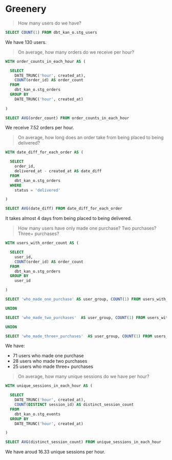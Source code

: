 # Greenery

> How many users do we have?

```sql
SELECT COUNT(1) FROM dbt_kan_o.stg_users
```

We have 130 users.

> On average, how many orders do we receive per hour?

```sql
WITH order_counts_in_each_hour AS (

  SELECT
    DATE_TRUNC('hour', created_at),
    COUNT(order_id) AS order_count
  FROM
    dbt_kan_o.stg_orders
  GROUP BY
    DATE_TRUNC('hour', created_at)
  
)

SELECT AVG(order_count) FROM order_counts_in_each_hour
```

We receive 7.52 orders per hour.

> On average, how long does an order take from being placed to being delivered?

```sql
WITH date_diff_for_each_order AS (

  SELECT
    order_id,
    delivered_at - created_at AS date_diff
  FROM
    dbt_kan_o.stg_orders
  WHERE
    status = 'delivered'

)

SELECT AVG(date_diff) FROM date_diff_for_each_order
```

It takes almost 4 days from being placed to being delivered.

> How many users have only made one purchase? Two purchases? Three+ purchases?

```sql
WITH users_with_order_count AS (

  SELECT
    user_id,
    COUNT(order_id) AS order_count
  FROM
    dbt_kan_o.stg_orders
  GROUP BY
    user_id

)

SELECT 'who_made_one_purchase' AS user_group, COUNT(1) FROM users_with_order_count WHERE order_count = 1

UNION

SELECT 'who_made_two_purchases'  AS user_group, COUNT(1) FROM users_with_order_count WHERE order_count = 2

UNION

SELECT 'who_made_three+_purchases'  AS user_group, COUNT(1) FROM users_with_order_count WHERE order_count >= 3
```

We have:

* 71 users who made one purchase
* 28 users who made two purchases
* 25 users who made three+ purchases

> On average, how many unique sessions do we have per hour?

```sql
WITH unique_sessions_in_each_hour AS (

  SELECT
    DATE_TRUNC('hour', created_at),
    COUNT(DISTINCT session_id) AS distinct_session_count
  FROM
    dbt_kan_o.stg_events
  GROUP BY
    DATE_TRUNC('hour', created_at)

)

SELECT AVG(distinct_session_count) FROM unique_sessions_in_each_hour
```

We have aroud 16.33 unique sessions per hour.